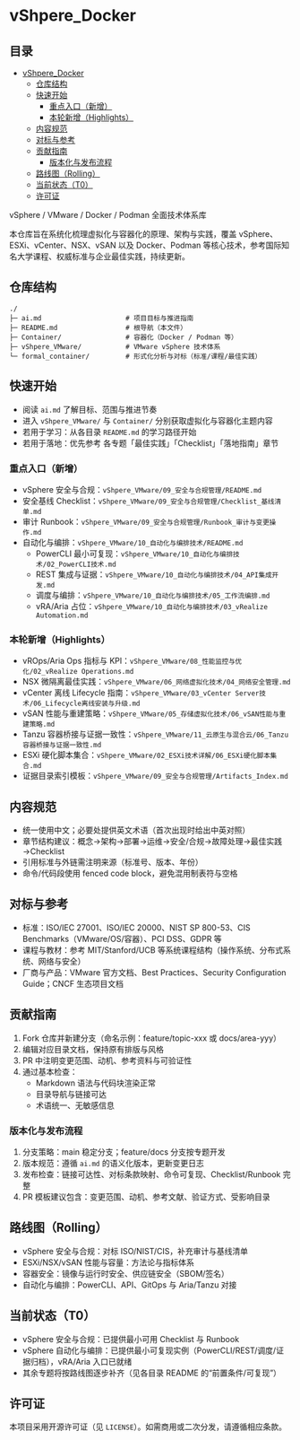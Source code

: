 # vShpere_Docker

## 目录

- [vShpere_Docker](#vshpere_docker)
  - [仓库结构](#仓库结构)
  - [快速开始](#快速开始)
    - [重点入口（新增）](#重点入口新增)
    - [本轮新增（Highlights）](#本轮新增highlights)
  - [内容规范](#内容规范)
  - [对标与参考](#对标与参考)
  - [贡献指南](#贡献指南)
    - [版本化与发布流程](#版本化与发布流程)
  - [路线图（Rolling）](#路线图rolling)
  - [当前状态（T0）](#当前状态t0)
  - [许可证](#许可证)

vSphere / VMware / Docker / Podman 全面技术体系库

本仓库旨在系统化梳理虚拟化与容器化的原理、架构与实践，覆盖 vSphere、ESXi、vCenter、NSX、vSAN 以及 Docker、Podman 等核心技术，参考国际知名大学课程、权威标准与企业最佳实践，持续更新。

## 仓库结构

```text
./
├─ ai.md                     # 项目目标与推进指南
├─ README.md                 # 根导航（本文件）
├─ Container/                # 容器化（Docker / Podman 等）
├─ vShpere_VMware/           # VMware vSphere 技术体系
└─ formal_container/         # 形式化分析与对标（标准/课程/最佳实践）
```

## 快速开始

- 阅读 `ai.md` 了解目标、范围与推进节奏
- 进入 `vShpere_VMware/` 与 `Container/` 分别获取虚拟化与容器化主题内容
- 若用于学习：从各目录 `README.md` 的学习路径开始
- 若用于落地：优先参考 各专题「最佳实践」「Checklist」「落地指南」章节

### 重点入口（新增）

- vSphere 安全与合规：`vShpere_VMware/09_安全与合规管理/README.md`
- 安全基线 Checklist：`vShpere_VMware/09_安全与合规管理/Checklist_基线清单.md`
- 审计 Runbook：`vShpere_VMware/09_安全与合规管理/Runbook_审计与变更操作.md`
- 自动化与编排：`vShpere_VMware/10_自动化与编排技术/README.md`
  - PowerCLI 最小可复现：`vShpere_VMware/10_自动化与编排技术/02_PowerCLI技术.md`
  - REST 集成与证据：`vShpere_VMware/10_自动化与编排技术/04_API集成开发.md`
  - 调度与编排：`vShpere_VMware/10_自动化与编排技术/05_工作流编排.md`
  - vRA/Aria 占位：`vShpere_VMware/10_自动化与编排技术/03_vRealize Automation.md`

### 本轮新增（Highlights）

- vROps/Aria Ops 指标与 KPI：`vShpere_VMware/08_性能监控与优化/02_vRealize Operations.md`
- NSX 微隔离最佳实践：`vShpere_VMware/06_网络虚拟化技术/04_网络安全管理.md`
- vCenter 离线 Lifecycle 指南：`vShpere_VMware/03_vCenter Server技术/06_Lifecycle离线安装与升级.md`
- vSAN 性能与重建策略：`vShpere_VMware/05_存储虚拟化技术/06_vSAN性能与重建策略.md`
- Tanzu 容器桥接与证据一致性：`vShpere_VMware/11_云原生与混合云/06_Tanzu容器桥接与证据一致性.md`
- ESXi 硬化脚本集合：`vShpere_VMware/02_ESXi技术详解/06_ESXi硬化脚本集合.md`
- 证据目录索引模板：`vShpere_VMware/09_安全与合规管理/Artifacts_Index.md`

## 内容规范

- 统一使用中文；必要处提供英文术语（首次出现时给出中英对照）
- 章节结构建议：概念→架构→部署→运维→安全/合规→故障处理→最佳实践→Checklist
- 引用标准与外链需注明来源（标准号、版本、年份）
- 命令/代码段使用 fenced code block，避免混用制表符与空格

## 对标与参考

- 标准：ISO/IEC 27001、ISO/IEC 20000、NIST SP 800-53、CIS Benchmarks（VMware/OS/容器）、PCI DSS、GDPR 等
- 课程与教材：参考 MIT/Stanford/UCB 等系统课程结构（操作系统、分布式系统、网络与安全）
- 厂商与产品：VMware 官方文档、Best Practices、Security Configuration Guide；CNCF 生态项目文档

## 贡献指南

1. Fork 仓库并新建分支（命名示例：feature/topic-xxx 或 docs/area-yyy）
2. 编辑对应目录文档，保持原有排版与风格
3. PR 中注明变更范围、动机、参考资料与可验证性
4. 通过基本检查：
   - Markdown 语法与代码块渲染正常
   - 目录导航与链接可达
   - 术语统一、无敏感信息

### 版本化与发布流程

1. 分支策略：main 稳定分支；feature/docs 分支按专题开发
2. 版本规范：遵循 `ai.md` 的语义化版本，更新变更日志
3. 发布检查：链接可达性、对标条款映射、命令可复现、Checklist/Runbook 完整
4. PR 模板建议包含：变更范围、动机、参考文献、验证方式、受影响目录

## 路线图（Rolling）

- vSphere 安全与合规：对标 ISO/NIST/CIS，补充审计与基线清单
- ESXi/NSX/vSAN 性能与容量：方法论与指标体系
- 容器安全：镜像与运行时安全、供应链安全（SBOM/签名）
- 自动化与编排：PowerCLI、API、GitOps 与 Aria/Tanzu 对接

## 当前状态（T0）

- vSphere 安全与合规：已提供最小可用 Checklist 与 Runbook
- vSphere 自动化与编排：已提供最小可复现实例（PowerCLI/REST/调度/证据归档），vRA/Aria 入口已就绪
- 其余专题将按路线图逐步补齐（见各目录 README 的“前置条件/可复现”）

## 许可证

本项目采用开源许可证（见 `LICENSE`）。如需商用或二次分发，请遵循相应条款。
